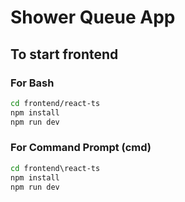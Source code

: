 # Shower Queue App #

## To start frontend ##

### For Bash ###
```bash
cd frontend/react-ts
npm install
npm run dev
```

### For Command Prompt (cmd) ###
```cmd
cd frontend\react-ts
npm install
npm run dev
```